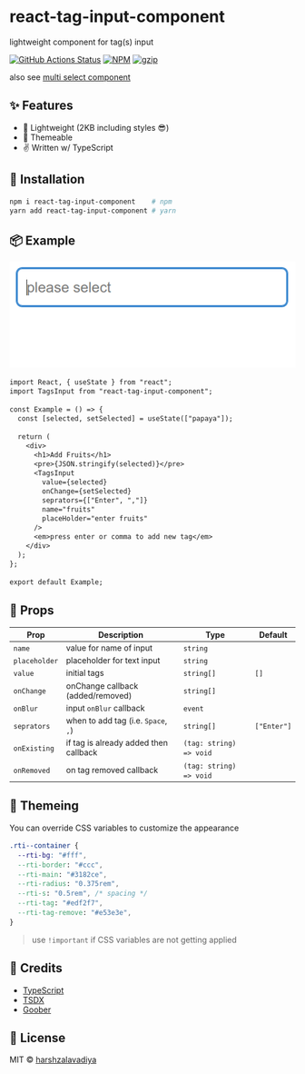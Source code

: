 # react-tag-input-component

lightweight component for tag(s) input

[![GitHub Actions Status](https://github.com/harshzalavadiya/react-tag-input-component/workflows/NodeJS/badge.svg)](https://github.com/harshzalavadiya/react-tag-input-component/actions)
[![NPM](https://img.shields.io/npm/v/react-tag-input-component.svg)](https://npm.im/react-tag-input-component)
[![gzip](https://badgen.net/bundlephobia/minzip/react-tag-input-component@latest)](https://bundlephobia.com/result?p=react-tag-input-component@latest)

also see [multi select component](https://github.com/harshzalavadiya/react-multi-select-component)

## ✨ Features

- 🍃 Lightweight (2KB including styles 😎)
- 💅 Themeable
- ✌ Written w/ TypeScript

## 🔧 Installation

```bash
npm i react-tag-input-component    # npm
yarn add react-tag-input-component # yarn
```

## 📦 Example

![Example](preview.gif)

```tsx
import React, { useState } from "react";
import TagsInput from "react-tag-input-component";

const Example = () => {
  const [selected, setSelected] = useState(["papaya"]);

  return (
    <div>
      <h1>Add Fruits</h1>
      <pre>{JSON.stringify(selected)}</pre>
      <TagsInput
        value={selected}
        onChange={setSelected}
        seprators={["Enter", ","]}
        name="fruits"
        placeHolder="enter fruits"
      />
      <em>press enter or comma to add new tag</em>
    </div>
  );
};

export default Example;
```

## 👀 Props

| Prop          | Description                           | Type                    | Default     |
| ------------- | ------------------------------------- | ----------------------- | ----------- |
| `name`        | value for name of input               | `string`                |             |
| `placeholder` | placeholder for text input            | `string`                |             |
| `value`       | initial tags                          | `string[]`              | `[]`        |
| `onChange`    | onChange callback (added/removed)     | `string[]`              |             |
| `onBlur`      | input `onBlur` callback               | `event`                 |             |
| `seprators`   | when to add tag (i.e. `Space`, `,`)   | `string[]`              | `["Enter"]` |
| `onExisting`  | if tag is already added then callback | `(tag: string) => void` |             |
| `onRemoved`   | on tag removed callback               | `(tag: string) => void` |             |

## 💅 Themeing

You can override CSS variables to customize the appearance

```css
.rti--container {
  --rti-bg: "#fff",
  --rti-border: "#ccc",
  --rti-main: "#3182ce",
  --rti-radius: "0.375rem",
  --rti-s: "0.5rem", /* spacing */
  --rti-tag: "#edf2f7",
  --rti-tag-remove: "#e53e3e",
}
```

> use `!important` if CSS variables are not getting applied

## 🤠 Credits

- [TypeScript](https://github.com/microsoft/typescript)
- [TSDX](https://github.com/jaredpalmer/tsdx)
- [Goober](https://github.com/cristianbote/goober)

## 📜 License

MIT &copy; [harshzalavadiya](https://github.com/harshzalavadiya)
